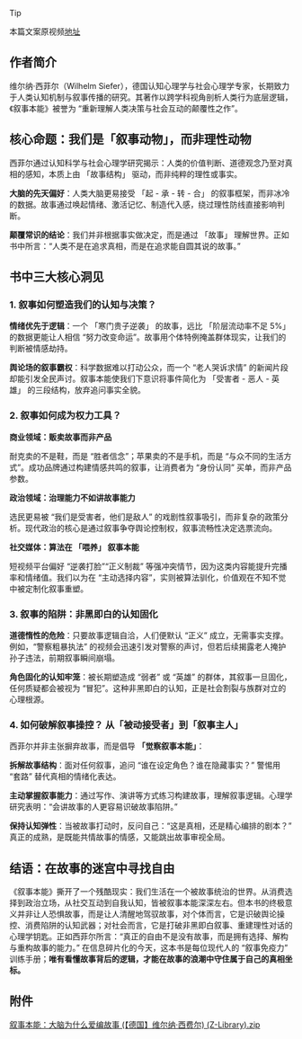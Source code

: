 > [!TIP]
> 本篇文案原视频[地址](https://v.douyin.com/3lA73XzB9B0 )

## 作者简介

维尔纳·西菲尔（Wilhelm Siefer），德国认知心理学与社会心理学专家，长期致力于人类认知机制与叙事传播的研究。其著作以跨学科视角剖析人类行为底层逻辑，《叙事本能》被誉为 “重新理解人类决策与社会互动的颠覆性之作”。

## 核心命题：我们是「叙事动物」，而非理性动物

西菲尔通过认知科学与社会心理学研究揭示：人类的价值判断、道德观念乃至对真相的感知，本质上由 「故事结构」 驱动，而非纯粹的理性或事实。

**大脑的先天偏好**：人类大脑更易接受 「起 - 承 - 转 - 合」 的叙事框架，而非冰冷的数据。故事通过唤起情绪、激活记忆、制造代入感，绕过理性防线直接影响判断。

**颠覆常识的结论**：我们并非根据事实做决定，而是通过 「故事」 理解世界。正如书中所言：“人类不是在追求真相，而是在追求能自圆其说的故事。”

## 书中三大核心洞见

### 1\. 叙事如何塑造我们的认知与决策？

**情绪优先于逻辑**：一个 「寒门贵子逆袭」 的故事，远比 「阶层流动率不足 5%」 的数据更能让人相信 “努力改变命运”。故事用个体特例掩盖群体现实，让我们的判断被情感劫持。

**舆论场的叙事霸权**：科学数据难以打动公众，而一个 “老人哭诉求情” 的新闻片段却能引发全民声讨。叙事本能使我们下意识将事件简化为 「受害者 - 恶人 - 英雄」 的三段结构，放弃追问事实全貌。

### 2\. 叙事如何成为权力工具？

**商业领域：贩卖故事而非产品**

耐克卖的不是鞋，而是 “胜者信念”；苹果卖的不是手机，而是 “与众不同的生活方式”。成功品牌通过构建情感共鸣的叙事，让消费者为 “身份认同” 买单，而非产品参数。

**政治领域：治理能力不如讲故事能力**

选民更易被 “我们是受害者，他们是敌人” 的戏剧性叙事吸引，而非复杂的政策分析。现代政治的核心是通过叙事争夺舆论控制权，叙事流畅性决定选票流向。

**社交媒体：算法在 「喂养」 叙事本能**

短视频平台偏好 “逆袭打脸”“正义制裁” 等强冲突情节，因为这类内容能提升完播率和情绪值。我们以为在 “主动选择内容”，实则被算法驯化，价值观在不知不觉中被定制化叙事重塑。

### 3\. 叙事的陷阱：非黑即白的认知固化

**道德惰性的危险**：只要故事逻辑自洽，人们便默认 “正义” 成立，无需事实支撑。例如，“警察粗暴执法” 的视频会迅速引发对警察的声讨，但若后续揭露老人掩护孙子违法，前期叙事瞬间崩塌。

**角色固化的认知牢笼**：被长期塑造成 “弱者” 或 “英雄” 的群体，其叙事一旦固化，任何质疑都会被视为 “冒犯”。这种非黑即白的认知，正是社会割裂与族群对立的心理根源。

### 4\.  如何破解叙事操控？ 从「被动接受者」到「叙事主人」

西菲尔并非主张摒弃故事，而是倡导 **「觉察叙事本能」**：

**拆解故事结构**：面对任何叙事，追问 “谁在设定角色？谁在隐藏事实？” 警惕用 “套路” 替代真相的情绪化表达。

**主动掌握叙事能力**：通过写作、演讲等方式练习构建故事，理解叙事逻辑。心理学研究表明：“会讲故事的人更容易识破故事陷阱。”

**保持认知弹性**：当被故事打动时，反问自己：“这是真相，还是精心编排的剧本？” 真正的成熟，是既能共情故事的情感，又能跳出故事审视全局。

## 结语：在故事的迷宫中寻找自由

《叙事本能》撕开了一个残酷现实：我们生活在一个被故事统治的世界。从消费选择到政治立场，从社交互动到自我认知，皆被叙事本能深深左右。但本书的终极意义并非让人恐惧故事，而是让人清醒地驾驭故事，对个体而言，它是识破舆论操控、消费陷阱的认知武器；对社会而言，它是打破非黑即白叙事、重建理性对话的心理学钥匙。正如西菲尔所言：“真正的自由不是没有故事，而是拥有选择、解构与重构故事的能力。” 在信息碎片化的今天，这本书是每位现代人的 “叙事免疫力” 训练手册；**唯有看懂故事背后的逻辑，才能在故事的浪潮中守住属于自己的真相坐标。**
## 附件

[叙事本能：大脑为什么爱编故事 (【德国】维尔纳·西费尔) (Z-Library).zip](https://github.com/user-attachments/files/20666200/Z-Library.zip)
